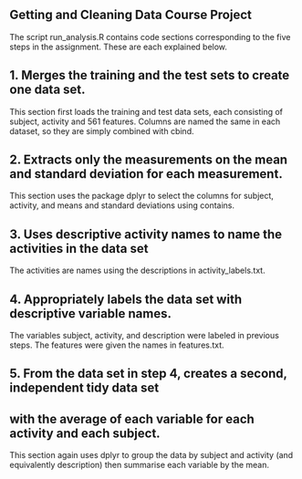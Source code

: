 ## Getting and Cleaning Data Course Project

The script run_analysis.R contains code sections corresponding to the five steps in the assignment. These are each explained below.

## 1. Merges the training and the test sets to create one data set.
This section first loads the training and test data sets, each consisting of subject, activity and 561 features. Columns are named the same in each dataset, so they are simply combined with cbind.

## 2. Extracts only the measurements on the mean and standard deviation for each measurement. 
This section uses the package dplyr to select the columns for subject, activity, and means and standard deviations using contains.

## 3. Uses descriptive activity names to name the activities in the data set
The activities are names using the descriptions in activity_labels.txt.

## 4. Appropriately labels the data set with descriptive variable names. 
The variables subject, activity, and description were labeled in previous steps. The features were given the names in features.txt.

## 5. From the data set in step 4, creates a second, independent tidy data set 
## with the average of each variable for each activity and each subject.
This section again uses dplyr to group the data by subject and activity (and equivalently description) then summarise each variable by the mean.